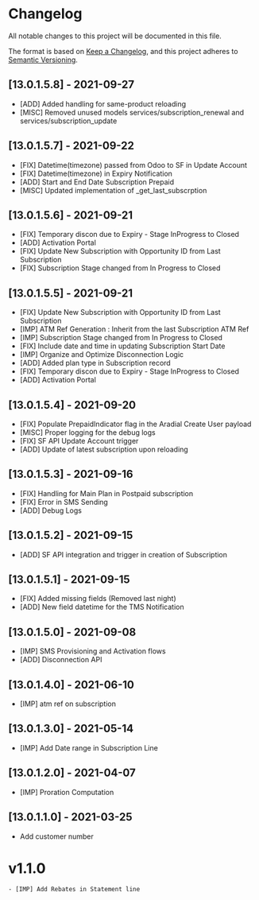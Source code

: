 # Changelog

All notable changes to this project will be documented in this file.

The format is based on [Keep a Changelog](https://keepachangelog.com/en/1.0.0/),
and this project adheres to [Semantic Versioning](https://semver.org/spec/v2.0.0.html).

## [13.0.1.5.8] - 2021-09-27
- [ADD] Added handling for same-product reloading
- [MISC] Removed unused models services/subscription_renewal and services/subscription_update


## [13.0.1.5.7] - 2021-09-22
- [FIX] Datetime(timezone) passed from Odoo to SF in Update Account
- [FIX] Datetime(timezone) in Expiry Notification
- [ADD] Start and End Date Subscription Prepaid
- [MISC] Updated implementation of _get_last_subscrption

## [13.0.1.5.6] - 2021-09-21
- [FIX] Temporary discon due to Expiry - Stage InProgress to Closed
- [ADD] Activation Portal
- [FIX] Update New Subscription with Opportunity ID from Last Subscription
- [FIX] Subscription Stage changed from In Progress to Closed

## [13.0.1.5.5] - 2021-09-21
- [FIX] Update New Subscription with Opportunity ID from Last Subscription
- [IMP] ATM Ref Generation : Inherit from the last Subscription ATM Ref
- [IMP] Subscription Stage changed from In Progress to Closed
- [FIX] Include date and time in updating Subscription Start Date 
- [IMP] Organize and Optimize Disconnection Logic
- [ADD] Added plan type in Subscription record
- [FIX] Temporary discon due to Expiry - Stage InProgress to Closed
- [ADD] Activation Portal

## [13.0.1.5.4] - 2021-09-20
- [FIX] Populate PrepaidIndicator flag in the Aradial Create User payload
- [MISC] Proper logging for the debug logs
- [FIX] SF API Update Account trigger
- [ADD] Update of latest subscription upon reloading


## [13.0.1.5.3] - 2021-09-16
- [FIX] Handling for Main Plan in Postpaid subscription
- [FIX] Error in SMS Sending
- [ADD] Debug Logs

## [13.0.1.5.2] - 2021-09-15
- [ADD] SF API integration and trigger in creation of Subscription

## [13.0.1.5.1] - 2021-09-15
- [FIX] Added missing fields (Removed last night)
- [ADD] New field datetime for the TMS Notification

## [13.0.1.5.0] - 2021-09-08
- [IMP] SMS Provisioning and Activation flows
- [ADD] Disconnection API

## [13.0.1.4.0] - 2021-06-10

- [IMP] atm ref on subscription

## [13.0.1.3.0] - 2021-05-14

- [IMP] Add Date range in Subscription Line

## [13.0.1.2.0] - 2021-04-07

- [IMP] Proration Computation

## [13.0.1.1.0] - 2021-03-25

- Add customer number

# v1.1.0

    - [IMP] Add Rebates in Statement line